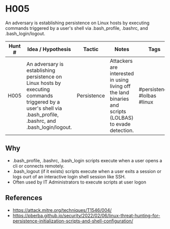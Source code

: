 # H005
An adversary is establishing persistence on Linux hosts by executing commands triggered by a user's shell via .bash_profile, .bashrc, and .bash_login/logout. 

| Hunt # | Idea / Hypothesis                                                                 | Tactic           | Notes                                   | Tags                                   | Submitter   | 
|--------------|----------------------------------------------------------------------------|------------------|-----------------------------------------|----------------------------------------|----------------------------------------|
| H005        | An adversary is establishing persistence on Linux hosts by executing commands triggered by a user's shell via .bash_profile, .bashrc, and .bash_login/logout.   | Persistence | Attackers are interested in using living off the land binaries and scripts (LOLBAS) to evade detection. | #persistence #lolbas #linux      | [John Grageda](https://www.linkedin.com/in/johngrageda/)

## Why

- .bash_profile, .bashrc, .bash_login scripts execute when a user opens a cli or connects remotely. 
- .bash_logout (if it exists) scripts execute when a user exits a session or logs ourt of an interactive login shell session like SSH. 
-  Often used by IT Administrators to execute scripts at user logon

## References

- https://attack.mitre.org/techniques/T1546/004/
- https://pberba.github.io/security/2022/02/06/linux-threat-hunting-for-persistence-initialization-scripts-and-shell-configuration/
